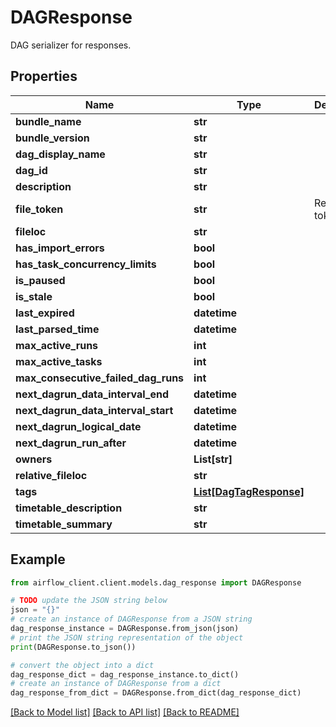 # DAGResponse

DAG serializer for responses.

## Properties

Name | Type | Description | Notes
------------ | ------------- | ------------- | -------------
**bundle_name** | **str** |  | [optional] 
**bundle_version** | **str** |  | [optional] 
**dag_display_name** | **str** |  | 
**dag_id** | **str** |  | 
**description** | **str** |  | [optional] 
**file_token** | **str** | Return file token. | [readonly] 
**fileloc** | **str** |  | 
**has_import_errors** | **bool** |  | 
**has_task_concurrency_limits** | **bool** |  | 
**is_paused** | **bool** |  | 
**is_stale** | **bool** |  | 
**last_expired** | **datetime** |  | [optional] 
**last_parsed_time** | **datetime** |  | [optional] 
**max_active_runs** | **int** |  | [optional] 
**max_active_tasks** | **int** |  | 
**max_consecutive_failed_dag_runs** | **int** |  | 
**next_dagrun_data_interval_end** | **datetime** |  | [optional] 
**next_dagrun_data_interval_start** | **datetime** |  | [optional] 
**next_dagrun_logical_date** | **datetime** |  | [optional] 
**next_dagrun_run_after** | **datetime** |  | [optional] 
**owners** | **List[str]** |  | 
**relative_fileloc** | **str** |  | [optional] 
**tags** | [**List[DagTagResponse]**](DagTagResponse.md) |  | 
**timetable_description** | **str** |  | [optional] 
**timetable_summary** | **str** |  | [optional] 

## Example

```python
from airflow_client.client.models.dag_response import DAGResponse

# TODO update the JSON string below
json = "{}"
# create an instance of DAGResponse from a JSON string
dag_response_instance = DAGResponse.from_json(json)
# print the JSON string representation of the object
print(DAGResponse.to_json())

# convert the object into a dict
dag_response_dict = dag_response_instance.to_dict()
# create an instance of DAGResponse from a dict
dag_response_from_dict = DAGResponse.from_dict(dag_response_dict)
```
[[Back to Model list]](../README.md#documentation-for-models) [[Back to API list]](../README.md#documentation-for-api-endpoints) [[Back to README]](../README.md)


